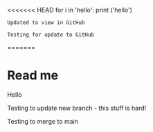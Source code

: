 <<<<<<< HEAD
for i in 'hello':
	print ('hello')
	
	
	Updated to view in GitHub
	
	Testing for update to GitHub
	
=======
# Read me

Hello

Testing to update new branch - this stuff is hard!

Testing to merge to main

